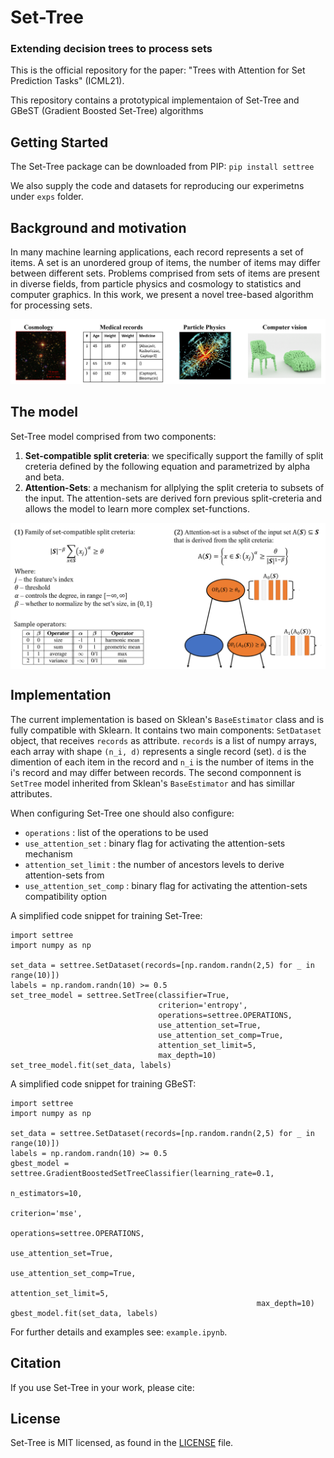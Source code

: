 # Set-Tree
### Extending decision trees to process sets
This is the official repository for the paper: "Trees with Attention for Set Prediction Tasks" (ICML21).

This repository contains a prototypical implementaion of Set-Tree and GBeST (Gradient Boosted Set-Tree) algorithms

## Getting Started
The Set-Tree package can be downloaded from PIP:
`pip install settree`

We also supply the code and datasets for reproducing our experimetns under `exps` folder.

## Background and motivation
In many machine learning applications, each record represents a set of items. A set is an unordered group of items, the number of items may differ between different sets. Problems comprised from sets of items are present in diverse fields, from particle physics and cosmology to statistics and computer graphics. In this work, we present a novel tree-based algorithm for processing sets.

![set_problems](images/set_problems.PNG)

## The model
Set-Tree model comprised from two components:
1) **Set-compatible split creteria**: we specifically support the familly of split creteria defined by the following equation and parametrized by alpha and beta.
2) **Attention-Sets**: a mechanism for allplying the split creteria to subsets of the input. The attention-sets are derived forn previous split-creteria and allows the model to learn more complex set-functions.


<img src="https://github.com/TAU-MLwell/Set-Tree/blob/main/images/model.PNG" width="600" align="center">

## Implementation

The current implementation is based on Sklean's `BaseEstimator` class and is fully compatible with Sklearn.
It contains two main components: `SetDataset` object, that receives `records` as attribute. `records` is a list of numpy arrays, each array with shape `(n_i, d)` represents a single record (set). `d` is the dimention of each item in the record and `n_i` is the number of items in the i's record and may differ between records. The second componnent is `SetTree` model inherited from Sklean's `BaseEstimator` and has simillar attributes.

When configuring Set-Tree one should also configure:
- `operations` : list of the operations to be used
- `use_attention_set` : binary flag for activating the attention-sets mechanism 
- `attention_set_limit` :  the number of ancestors levels to derive attention-sets from
- `use_attention_set_comp` : binary flag for activating the attention-sets compatibility option

A simplified code snippet for training Set-Tree:
```
import settree
import numpy as np

set_data = settree.SetDataset(records=[np.random.randn(2,5) for _ in range(10)])
labels = np.random.randn(10) >= 0.5
set_tree_model = settree.SetTree(classifier=True,
                                 criterion='entropy',
                                 operations=settree.OPERATIONS,
                                 use_attention_set=True,
                                 use_attention_set_comp=True,
                                 attention_set_limit=5,
                                 max_depth=10)
set_tree_model.fit(set_data, labels)
```

A simplified code snippet for training GBeST:
```
import settree
import numpy as np

set_data = settree.SetDataset(records=[np.random.randn(2,5) for _ in range(10)])
labels = np.random.randn(10) >= 0.5
gbest_model = settree.GradientBoostedSetTreeClassifier(learning_rate=0.1, 
                                                       n_estimators=10,
                                                       criterion='mse',
                                                       operations=settree.OPERATIONS,
                                                       use_attention_set=True,
                                                       use_attention_set_comp=True,
                                                       attention_set_limit=5,
                                                       max_depth=10)
gbest_model.fit(set_data, labels)
```

For further details and examples see: `example.ipynb`.

## Citation
If you use Set-Tree in your work, please cite:

## License
Set-Tree is MIT licensed, as found in the [LICENSE](https://github.com/TAU-MLwell/Set-Tree/blob/main/LICENSE) file.







